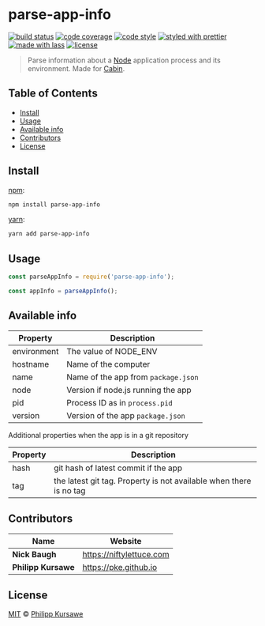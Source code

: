 # parse-app-info

[![build status](https://img.shields.io/travis/cabinjs/parse-app-info.svg)](https://travis-ci.com/cabinjs/parse-app-info)
[![code coverage](https://img.shields.io/codecov/c/github/cabinjs/parse-app-info.svg)](https://codecov.io/gh/cabinjs/parse-app-info)
[![code style](https://img.shields.io/badge/code_style-XO-5ed9c7.svg)](https://github.com/sindresorhus/xo)
[![styled with prettier](https://img.shields.io/badge/styled_with-prettier-ff69b4.svg)](https://github.com/prettier/prettier)
[![made with lass](https://img.shields.io/badge/made_with-lass-95CC28.svg)](https://lass.js.org)
[![license](https://img.shields.io/github/license/cabinjs/parse-app-info.svg)](LICENSE)

> Parse information about a [Node][] application process and its environment. Made for [Cabin][].


## Table of Contents

* [Install](#install)
* [Usage](#usage)
* [Available info](#available-info)
* [Contributors](#contributors)
* [License](#license)


## Install

[npm][]:

```sh
npm install parse-app-info
```

[yarn][]:

```sh
yarn add parse-app-info
```


## Usage

```js
const parseAppInfo = require('parse-app-info');

const appInfo = parseAppInfo();
```


## Available info

| Property    | Description                         |
| ----------- | ----------------------------------- |
| environment | The value of NODE_ENV               |
| hostname    | Name of the computer                |
| name        | Name of the app from `package.json` |
| node        | Version if node.js running the app  |
| pid         | Process ID as in `process.pid`      |
| version     | Version of the app `package.json`   |

Additional properties when the app is in a git repository

| Property | Description                                                        |
| -------- | ------------------------------------------------------------------ |
| hash     | git hash of latest commit if the app                               |
| tag      | the latest git tag. Property is not available when there is no tag |


## Contributors

| Name                | Website                    |
| ------------------- | -------------------------- |
| **Nick Baugh**      | <https://niftylettuce.com> |
| **Philipp Kursawe** | <https://pke.github.io>    |


## License

[MIT](LICENSE) © [Philipp Kursawe](https://pke.github.io)


## 

[npm]: https://www.npmjs.com/

[yarn]: https://yarnpkg.com/

[cabin]: https://cabinjs.com

[node]: https://nodejs.org
